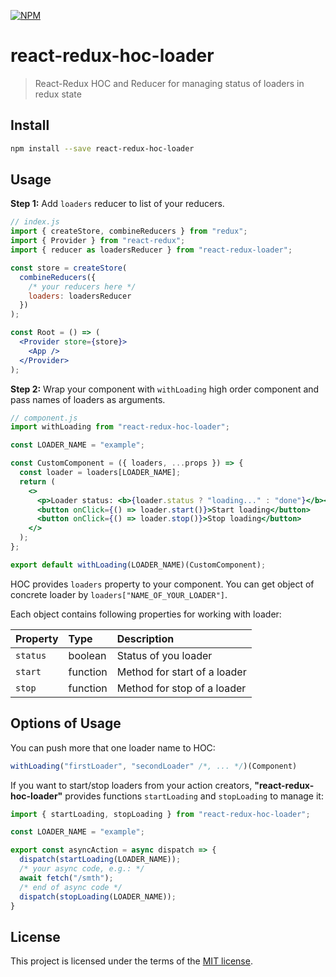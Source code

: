 [![NPM](https://img.shields.io/npm/v/react-redux-hoc-loader.svg?style=flat-square)](https://www.npmjs.com/package/react-redux-hoc-loader)
# react-redux-hoc-loader
> React-Redux HOC and Reducer for managing status of loaders in redux state

## Install

```bash
npm install --save react-redux-hoc-loader
```

## Usage

**Step 1:** 
Add `loaders` reducer to list of your reducers.

```jsx
// index.js
import { createStore, combineReducers } from "redux";
import { Provider } from "react-redux";
import { reducer as loadersReducer } from "react-redux-loader";

const store = createStore(
  combineReducers({
    /* your reducers here */
    loaders: loadersReducer
  })
);

const Root = () => (
  <Provider store={store}>
    <App />
  </Provider>
);
```

**Step 2:**
Wrap your component with `withLoading` high order component and pass names of loaders as arguments.

```jsx
// component.js
import withLoading from "react-redux-hoc-loader";

const LOADER_NAME = "example";

const CustomComponent = ({ loaders, ...props }) => {
  const loader = loaders[LOADER_NAME];
  return (
    <>
      <p>Loader status: <b>{loader.status ? "loading..." : "done"}</b></p>
      <button onClick={() => loader.start()}>Start loading</button>
      <button onClick={() => loader.stop()}>Stop loading</button>
    </>
  );
};

export default withLoading(LOADER_NAME)(CustomComponent);
```

HOC provides `loaders` property to your component.
You can get object of concrete loader by `loaders["NAME_OF_YOUR_LOADER"]`.

Each object contains following properties for working with loader:

| Property | Type | Description |
|:--------------|:--------------|:--------------|
| `status` | boolean | Status of you loader |
| `start` | function | Method for start of a loader |
| `stop` | function |  Method for stop of a loader |

## Options of Usage

You can push more that one loader name to HOC:
```jsx
withLoading("firstLoader", "secondLoader" /*, ... */)(Component)
```

If you want to start/stop loaders from your action creators, **"react-redux-hoc-loader"** provides
functions `startLoading` and `stopLoading` to manage it:
```js
import { startLoading, stopLoading } from "react-redux-hoc-loader";

const LOADER_NAME = "example";

export const asyncAction = async dispatch => {
  dispatch(startLoading(LOADER_NAME));
  /* your async code, e.g.: */
  await fetch("/smth");
  /* end of async code */
  dispatch(stopLoading(LOADER_NAME));
}
```

## License

This project is licensed under the terms of the [MIT license](./LICENSE).
